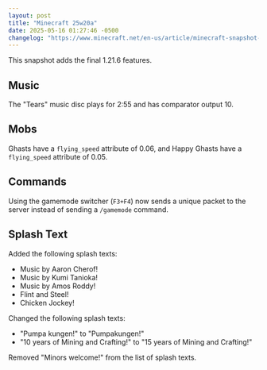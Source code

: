 ```yaml
---
layout: post
title: "Minecraft 25w20a"
date: 2025-05-16 01:27:46 -0500
changelog: "https://www.minecraft.net/en-us/article/minecraft-snapshot-25w20a"
---
```


This snapshot adds the final 1.21.6 features.

## Music

The "Tears" music disc plays for 2:55 and has comparator output 10.

## Mobs

Ghasts have a `flying_speed` attribute of 0.06, and Happy Ghasts have a `flying_speed` attribute of 0.05.

## Commands

Using the gamemode switcher (`F3+F4`) now sends a unique packet to the server instead of sending a `/gamemode` command.

## Splash Text

Added the following splash texts:
- Music by Aaron Cherof!
- Music by Kumi Tanioka!
- Music by Amos Roddy!
- Flint and Steel!
- Chicken Jockey!

Changed the following splash texts:
- "Pumpa kungen!" to "Pumpakungen!"
- "10 years of Mining and Crafting!" to "15 years of Mining and Crafting!"

Removed "Minors welcome!" from the list of splash texts.

